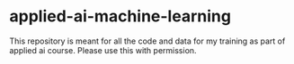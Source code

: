 # applied-ai-machine-learning
This repository is meant for all the code and data for my training as part of applied ai course. 
Please use this with permission.
